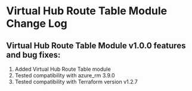 # Virtual Hub Route Table Module Change Log

## Virtual Hub Route Table Module v1.0.0 features and bug fixes:

1. Added Virtual Hub Route Table module 
2. Tested compatibility with azure_rm 3.9.0
3. Tested compatibility with Terraform version  v1.2.7
